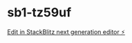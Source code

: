 # sb1-tz59uf

[Edit in StackBlitz next generation editor ⚡️](https://stackblitz.com/~/github.com/peterjabraham/sb1-tz59uf)